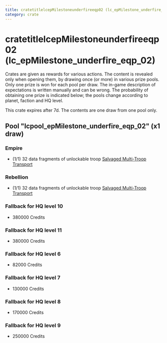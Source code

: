 ```yaml
---
title: cratetitlelcepMilestoneunderfireeqp02 (lc_epMilestone_underfire_eqp_02)
category: crate
---
```


# cratetitlelcepMilestoneunderfireeqp02 (lc_epMilestone_underfire_eqp_02)

Crates are given as rewards for various actions. The content is revealed only when opening them, by drawing once (or more) in various prize pools. Only one prize is won for each pool per draw. The in-game description of expectations is written manually and can be wrong. The probability of obtaining one prize is indicated below; the pools change according to planet, faction and HQ level.

This crate expires after 7d. The contents are one draw from one pool only.

## Pool "lcpool_epMilestone_underfire_eqp_02" (x1 draw)

### Empire

  * (1/1) 32 data fragments of unlockable troop [Salvaged Multi-Troop Transport](EmpireAlphaVehicle)

### Rebellion

  * (1/1) 32 data fragments of unlockable troop [Salvaged Multi-Troop Transport](RebelAlphaVehicle)

### Fallback for HQ level 10

  * 380000 Credits

### Fallback for HQ level 11

  * 380000 Credits

### Fallback for HQ level 6

  * 82000 Credits

### Fallback for HQ level 7

  * 130000 Credits

### Fallback for HQ level 8

  * 170000 Credits

### Fallback for HQ level 9

  * 250000 Credits